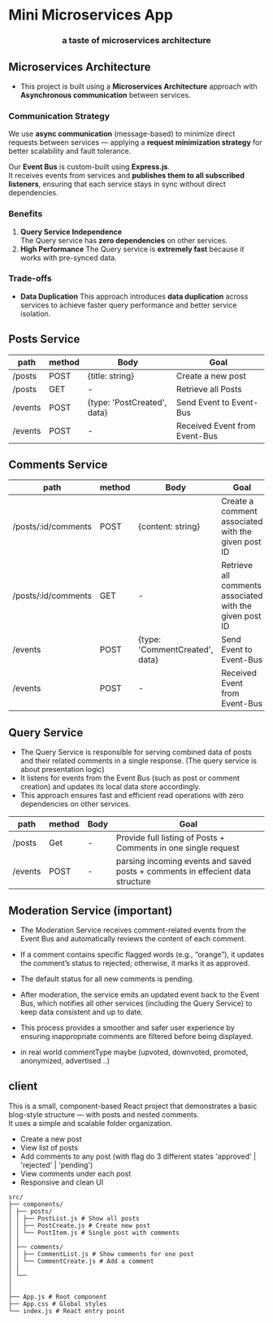 # Mini Microservices App

<h3 align='center'>a taste of microservices architecture</h3>

## Microservices Architecture

- This project is built using a **Microservices Architecture** approach with **Asynchronous communication** between services.

### Communication Strategy

We use **async communication** (message-based) to minimize direct requests between services — applying a **request minimization strategy** for better scalability and fault tolerance.

Our **Event Bus** is custom-built using **Express.js**.  
It receives events from services and **publishes them to all subscribed listeners**, ensuring that each service stays in sync without direct dependencies.

### Benefits

1. **Query Service Independence**  
   The Query service has **zero dependencies** on other services.
2. **High Performance**
   The Query service is **extremely fast** because it works with pre-synced data.

### Trade-offs

- **Data Duplication**
  This approach introduces **data duplication** across services to achieve faster query performance and better service isolation.

## Posts Service

| path    | method | Body                        | Goal                          |
| ------- | ------ | --------------------------- | ----------------------------- |
| /posts  | POST   | {title: string}             | Create a new post             |
| /posts  | GET    | -                           | Retrieve all Posts            |
| /events | POST   | {type: 'PostCreated', data} | Send Event to Event-Bus       |
| /events | POST   | -                           | Received Event from Event-Bus |

## Comments Service

| path                | method | Body                           | Goal                                                    |
| ------------------- | ------ | ------------------------------ | ------------------------------------------------------- |
| /posts/:id/comments | POST   | {content: string}              | Create a comment associated with the given post ID      |
| /posts/:id/comments | GET    | -                              | Retrieve all comments associated with the given post ID |
| /events             | POST   | {type: 'CommentCreated', data} | Send Event to Event-Bus                                 |
| /events             | POST   | -                              | Received Event from Event-Bus                           |

## Query Service

- The Query Service is responsible for serving combined data of posts and their related comments in a single response. (The query service is about presentation logic)
- It listens for events from the Event Bus (such as post or comment creation) and updates its local data store accordingly.
- This approach ensures fast and efficient read operations with zero dependencies on other services.

| path    | method | Body | Goal                                                                           |
| ------- | ------ | ---- | ------------------------------------------------------------------------------ |
| /posts  | Get    | -    | Provide full listing of Posts + Comments in one single request                 |
| /events | POST   | -    | parsing incoming events and saved posts + comments in effecient data structure |

## Moderation Service (important)

- The Moderation Service receives comment-related events from the Event Bus and automatically reviews the content of each comment.
- If a comment contains specific flagged words (e.g., “orange”), it updates the comment’s status to rejected; otherwise, it marks it as approved.
- The default status for all new comments is pending.
- After moderation, the service emits an updated event back to the Event Bus, which notifies all other services (including the Query Service) to keep data consistent and up to date.
- This process provides a smoother and safer user experience by ensuring inappropriate comments are filtered before being displayed.

- in real world commentType maybe (upvoted, downvoted, promoted, anonymized, advertised ..)

## client

This is a small, component-based React project that demonstrates a basic blog-style structure — with posts and nested comments.  
It uses a simple and scalable folder organization.

- Create a new post
- View list of posts
- Add comments to any post (with flag do 3 different states 'approved' | 'rejected' | 'pending')
- View comments under each post
- Responsive and clean UI

```
src/
├── components/
│ ├── posts/
│ │ ├── PostList.js # Show all posts
│ │ ├── PostCreate.js # Create new post
│ │ └── PostItem.js # Single post with comments
│ │
│ ├── comments/
│ │ ├── CommentList.js # Show comments for one post
│ │ └── CommentCreate.js # Add a comment
│ │
│ └──
│
│
├── App.js # Root component
├── App.css # Global styles
└── index.js # React entry point
```
